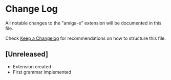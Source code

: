 # Change Log

All notable changes to the "amiga-e" extension will be documented in this file.

Check [Keep a Changelog](http://keepachangelog.com/) for recommendations on how to structure this file.

## [Unreleased]

- Extension created
- First grammar implemented